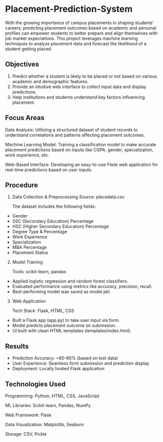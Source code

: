 # Placement-Prediction-System
With the growing importance of campus placements in shaping students’ careers, predicting placement outcomes based on academic and personal profiles can empower students to better prepare and align themselves with job market expectations. This project leverages machine learning techniques to analyze placement data and forecast the likelihood of a student getting placed.
## Objectives
1. Predict whether a student is likely to be placed or not based on various academic and demographic features.
2. Provide an intuitive web interface to collect input data and display predictions.
3. Help institutions and students understand key factors influencing placement.
## Focus Areas
Data Analysis:
Utilizing a structured dataset of student records to understand correlations and patterns affecting placement outcomes.

Machine Learning Model:
Training a classification model to make accurate placement predictions based on inputs like CGPA, gender, specialization, work experience, etc.

Web-Based Interface:
Developing an easy-to-use Flask web application for real-time predictions based on user inputs.
## Procedure
1. Data Collection & Preprocessing
   Source: placedata.csv

   The dataset includes the following fields:
- Gender
- SSC (Secondary Education) Percentage
- HSC (Higher Secondary Education) Percentage
- Degree Type & Percentage
- Work Experience
- Specialization
- MBA Percentage
- Placement Status

2. Model Training
   
   Tools: scikit-learn, pandas

- Applied logistic regression and random forest classifiers.
- Evaluated performance using metrics like accuracy, precision, recall.
- Best-performing model was saved as model.pkl.
  
3. Web Application

   Tech Stack: Flask, HTML, CSS

- Built a Flask app (app.py) to take user input via form.
- Model predicts placement outcome on submission.
- UI built with clean HTML templates (templates/index.html).

## Results
- Prediction Accuracy: ~85–90% (based on test data)
- User Experience: Seamless form submission and prediction display
- Deployment: Locally hosted Flask application
## Technologies Used
Programming: Python, HTML, CSS, JavaScript

ML Libraries: Scikit-learn, Pandas, NumPy

Web Framework: Flask

Data Visualization: Matplotlib, Seaborn 

Storage: CSV, Pickle




  


